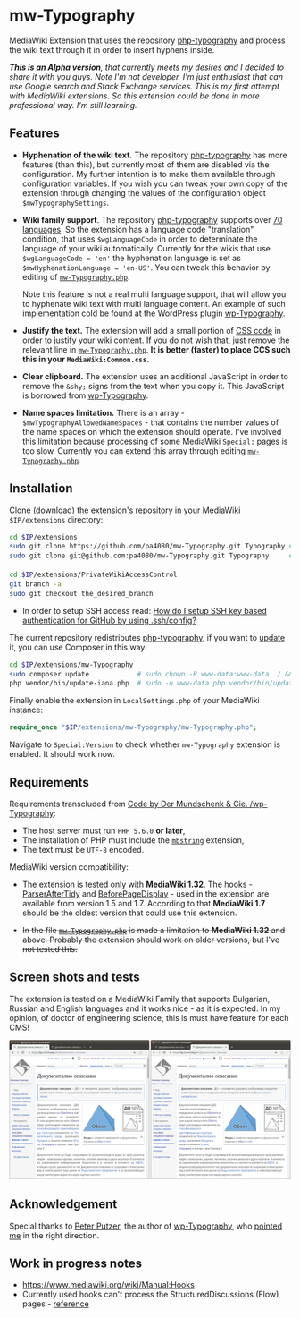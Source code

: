 # mw-Typography

MediaWiki Extension that uses the repository [php-typography](https://github.com/mundschenk-at/php-typography) and process the wiki text through it in order to insert hyphens inside.

***This is an Alpha version**, that currently meets my desires and I decided to share it with you guys. Note I'm not developer. I'm just enthusiast that can use Google search and Stack Exchange services. This is my first attempt with MediaWiki extensions. So this extension could be done in more professional way. I'm still learning.*

## Features

* **Hyphenation of the wiki text.** The repository [php-typography](https://github.com/mundschenk-at/php-typography) has more features (than this), but currently most of them are disabled via the configuration. My further intention is to make them available through configuration variables. If you wish you can tweak your own copy of the extension through changing the values of the configuration object `$mwTypographySettings`.

* **Wiki family support**. The repository [php-typography](https://github.com/mundschenk-at/php-typography) supports over [70 languages](vendor/mundschenk-at/php-typography/src/lang). So the extension has a language code "translation" condition, that uses `$wgLanguageCode` in order to determinate the language of your wiki automatically. Currently for the wikis that use `$wgLanguageCode = 'en'` the hyphenation language is set as `$mwHyphenationLanguage = 'en-US'`. You can tweak this behavior by editing of [`mw-Typography.php`](mw-Typography.php).

  Note this feature is not a real multi language support, that will allow you to hyphenate wiki text with  multi language content. An example of such implementation cold be found at the WordPress plugin [wp-Typography](https://wordpress.org/plugins/wp-typography/).

* **Justify the text.** The extension will add a small portion of [CSS code](css/mw-Typography.css) in order to justify your wiki content. If you do not wish that, just remove the relevant line in [`mw-Typography.php`](mw-Typography.php). **It is better (faster) to place CCS such this in your `MediaWiki:Common.css`.**

* **Clear clipboard.** The extension uses an additional JavaScript in order to remove the `&shy;` signs from the text when you copy it. This JavaScript is borrowed from [wp-Typography](https://wordpress.org/plugins/wp-typography/).

* **Name spaces limitation.** There is an array - `$mwTypographyAllowedNameSpaces` - that contains the number values of the name spaces on which the extension should operate. I've involved this limitation because processing of some MediaWiki `Special:` pages is too slow. Currently you can extend this array through editing [`mw-Typography.php`](mw-Typography.php).

## Installation

Clone (download) the extension's repository in your MediaWiki `$IP/extensions` directory:

````bash
cd $IP/extensions
sudo git clone https://github.com/pa4080/mw-Typography.git Typography # HTTPS
sudo git clone git@github.com:pa4080/mw-Typography.git Typography     # SSH

cd $IP/extensions/PrivateWikiAccessControl
git branch -a
sudo git checkout the_desired_branch
````

* In order to setup SSH access read: [How do I setup SSH key based authentication for GitHub by using .ssh/config?](https://askubuntu.com/a/1097078/566421)

The current repository redistributes [php-typography](https://github.com/mundschenk-at/php-typography), if you want to [update](https://github.com/mundschenk-at/php-typography#installation) it, you can use Composer in this way:

````bash
cd $IP/extensions/mw-Typography
sudo composer update            # sudo chown -R www-data:www-data ./ && sudo -u www-data composer update
php vendor/bin/update-iana.php  # sudo -u www-data php vendor/bin/update-iana.php
````

Finally enable the extension in `LocalSettings.php` of your MediaWiki instance:

````php
require_once "$IP/extensions/mw-Typography/mw-Typography.php";
````

Navigate to `Special:Version` to check whether `mw-Typography` extension is enabled. It should work now.

## Requirements

Requirements transcluded from [Code by Der Mundschenk & Cie. /wp-Typography](https://code.mundschenk.at/wp-typography/):

* The host server must run `PHP 5.6.0` **or later**,
* The installation of PHP must include the [`mbstring`](https://www.php.net/manual/en/mbstring.installation.php) extension,
* The text must be `UTF‐8` encoded.

MediaWiki version compatibility:

* The extension is tested only with **MediaWiki 1.32**. The hooks - [ParserAfterTidy](https://www.mediawiki.org/wiki/Manual:Hooks/ParserAfterTidy) and [BeforePageDisplay](BeforePageDisplay) - used in the extension are available from version 1.5 and 1.7. According to that **MediaWiki 1.7** should be the oldest version that could use this extension.

* ~~In the file [`mw-Typography.php`](mw-Typography.php) is made a limitation to **MediaWiki 1.32** and above. Probably the extension should work on older versions, but I've not tested this.~~

## Screen shots and tests

The extension is tested on a MediaWiki Family that supports Bulgarian, Russian and English languages and it works nice - as it is expected. In my opinion, of doctor of engineering science, this is must have feature for each CMS!

![Example 1.](.images/comparison_between_articles_with_and_without_hyphenation.png)

## Acknowledgement

Special thanks to [Peter Putzer](https://code.mundschenk.at/), the author of [wp-Typography](https://wordpress.org/plugins/wp-typography/), who [pointed me](https://wordpress.org/support/topic/excellent-great-and-essential-plugin/) in the right direction.

## Work in progress notes

* https://www.mediawiki.org/wiki/Manual:Hooks
* Currently used hooks can't process the StructuredDiscussions (Flow) pages - [reference](https://www.mediawiki.org/wiki/Topic:V2lkq91o5myfo6r0)

